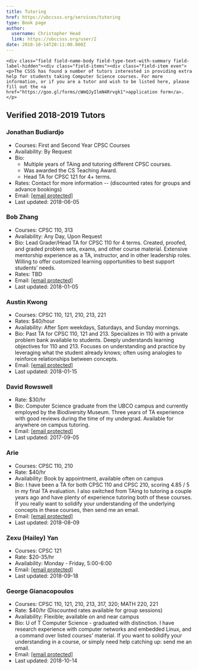 ```yaml
---
title: Tutoring 
href: https://ubccsss.org/services/tutoring
type: Book page
author:
  username: Christopher Head
  link: https://ubccsss.org/user/2
date: 2018-10-14T20:11:00.000Z
---
```



    <div class="field field-name-body field-type-text-with-summary field-label-hidden"><div class="field-items"><div class="field-item even"><p>The CSSS has found a number of tutors interested in providing extra help for students taking Computer Science courses. For more information, or if you are a tutor and wish to be listed here, please fill out the <a href="https://goo.gl/forms/cWmQJyIlmN4Rrvgk1">application form</a>.</p>

<h2>Verified 2018-2019 Tutors</h2>

<h3>Jonathan Budiardjo</h3>

<ul>
<li>Courses: First and Second Year CPSC Courses</li>
<li>Availability: By Request</li>
<li>Bio:

<ul>
<li>Multiple years of TAing and tutoring different CPSC courses.</li>
<li>Was awarded the CS Teaching Award.</li>
<li>Head TA for CPSC 121 for 4+ terms.</li>
</ul></li>
<li>Rates: Contact for more information -- (discounted rates for groups and advance bookings)</li>
<li>Email: <a href="/cdn-cgi/l/email-protection#c1a2b1b2a2efb5b4b5aeb3efb4a3a281a6aca0a8adefa2aeac"><span class="__cf_email__" data-cfemail="01627172622f7574756e732f74636241666c60686d2f626e6c">[email&#xA0;protected]</span></a></li>
<li>Last updated: 2018-06-05</li>
</ul>

<h3>Bob Zhang</h3>

<ul>
<li>Courses: CPSC 110, 313</li>
<li>Availability: Any Day, Upon Request</li>
<li>Bio: Lead Grader/Head TA for CPSC 110 for 4 terms. Created, proofed, and graded problem sets, exams, and other course material. Extensive mentorship experience as a TA, instructor, and in other leadership roles. Willing to offer customized learning opportunities to best support students&#x2019; needs.</li>
<li>Rates: TBD</li>
<li>Email: <a href="/cdn-cgi/l/email-protection#026e35753b634277657063662c61712c7760612c6163"><span class="__cf_email__" data-cfemail="9cf0abeba5fddce9fbeefdf8b2ffefb2e9feffb2fffd">[email&#xA0;protected]</span></a></li>
<li>Last updated: 2018-01-05</li>
</ul>

<h3>Austin Kwong</h3>

<ul>
<li>Courses: CPSC 110, 121, 210, 213, 221</li>
<li>Rates: $40/hour</li>
<li>Availability: After 5pm weekdays, Saturdays, and Sunday mornings.</li>
<li>Bio: Past TA for CPSC 110, 121 and 213. Specializes in 110 with a private problem bank available to students. Deeply understands learning objectives for 110 and 213. Focuses on understanding and practice by leveraging what the student already knows; often using analogies to reinforce relationships between concepts.</li>
<li>Email: <a href="/cdn-cgi/l/email-protection#056470627076716c6b606e726a6b62456268646c692b666a68"><span class="__cf_email__" data-cfemail="30514557454344595e555b475f5e5770575d51595c1e535f5d">[email&#xA0;protected]</span></a></li>
<li>Last updated: 2018-01-15</li>
</ul>

<h3>David Rowswell</h3>

<ul>
<li>Rate: $30/hr</li>
<li>Bio: Computer Science graduate from the UBCO campus and currently employed by the Biodiversity Museum. Three years of TA experience with good reviews during the time of my undergrad. Available for anywhere on campus tutoring.</li>
<li>Email: <a href="/cdn-cgi/l/email-protection#82e6acf0edf5f1f5e7eeeec2e3eef7efecebacf7e0e1ace1e3"><span class="__cf_email__" data-cfemail="12763c607d656165777e7e52737e677f7c7b3c6770713c7173">[email&#xA0;protected]</span></a></li>
<li>Last updated: 2017-09-05</li>
</ul>

<!--
### Tristan Rice
* Courses: 110, 121, 210, 213, 221, 304, 310, 311, 313, 314, 317, 320, 340, 411, 418, 420, 425
* Rate: $105/hr
* Bio: 4th year computer science student.
* Email: rice@fn.lc
* Last updated: 2017-09-27
-->

<h3>Arie</h3>

<ul>
<li>Courses: CPSC 110, 210</li>
<li>Rate: $40/hr</li>
<li>Availability: Book by appointment, available often on campus</li>
<li>Bio: I have been a TA for both CPSC 110 and CPSC 210, scoring 4.85 / 5 in my final TA evaluation. I also switched from TAing to tutoring a couple years ago and have plenty of experience tutoring both of these courses. If you really want to solidify your understanding of the underlying concepts in these courses, then send me an email.</li>
<li>Email: <a href="/cdn-cgi/l/email-protection#accdc1c5c0c2c9de989eeccbc1cdc5c082cfc3c1"><span class="__cf_email__" data-cfemail="6f0e020603010a1d5b5d2f08020e0603410c0002">[email&#xA0;protected]</span></a></li>
<li>Last updated: 2018-08-09</li>
</ul>

<h3>Zexu (Hailey) Yan</h3>

<ul>
<li>Courses: CPSC 121</li>
<li>Rate: $20-35/hr</li>
<li>Availability: Monday - Friday, 5:00-6:00</li>
<li>Email: <a href="/cdn-cgi/l/email-protection#b5cfd0cdc09bccd4dbf5d2d8d4dcd99bd6dad8"><span class="__cf_email__" data-cfemail="611b0419144f18000f21060c00080d4f020e0c">[email&#xA0;protected]</span></a></li>
<li>Last updated: 2018-09-18</li>
</ul>

<h3>George Gianacopoulos</h3>

<ul>
<li>Courses: CPSC 110, 121, 210, 213, 317, 320; MATH 220, 221</li>
<li>Rate: $40/hr (Discounted rates available for group sessions)</li>
<li>Availability: Flexible; available on and near campus</li>
<li>Bio: U of T Computer Science - graduated with distinction. I have research experience with computer networks and embedded Linux, and a command over listed courses&apos; material. If you want to solidify your understanding in a course, or simply need help catching up: send me an email.</li>
<li>Email: <a href="/cdn-cgi/l/email-protection#88ebf8fbeba6fcfdfce7faa6efede7faefedc8efe5e9e1e4a6ebe7e5"><span class="__cf_email__" data-cfemail="33504340501d4746475c411d54565c41545673545e525a5f1d505c5e">[email&#xA0;protected]</span></a></li>
<li>Last updated: 2018-10-14</li>
</ul>
</div></div></div>    <footer>
          </footer>
    
